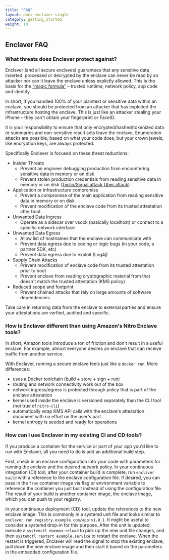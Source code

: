 ```yaml
---
title: "FAQ"
layout: docs-enclaver-single
category: getting_started
weight: 10
---
```


## Enclaver FAQ

### What threats does Enclaver protect against?

Enclaver (and all secure enclaves) guarantees that any sensitive data inserted, processed or decrypted by the enclave can never be read by an attacker nor can it leave the enclave unless explictly allowed. This is the basis for the [“magic formula”](https://edgebit.io/blog/introducing-edgebit/#the-magic-formula) – trusted runtime, network policy, app code and identity.

In short, if you handled 100% of your plaintext or sensitive data within an enclave, you should be protected from an attacker that has exploited the infrastructure hosting the enclave. This is just like an attacker stealing your iPhone – they can't obtain your fingerprint or FaceID.

It is your responsibility to ensure that only encrypted/hashed/tokenized data or summaries and non-sensitive result sets leave the enclave. Enumeration attacks are possible, based on what your code does, but your crown jewels, like encryption keys, are always protected.

Specifically Enclaver is focused on these threat reductions:

 - Insider Threats
   - Prevent an engineer debugging production from encountering sensitive data in memory or on disk
   - Prevent stolen production credentials from reading sensitive data in memory or on disk ([Twilio/Signal attack][twilio],[Uber attack][uber])
 - Application or infrastructure compromise
   - Prevent a compromise of the main application from reading sensitive data in memory or on disk
   - Prevent modification of the enclave code from its trusted attestation after boot
 - Unwanted Data Ingress
   - Operate as a sidecar over vsock (basically localhost) or connect to a specific network interface
 - Unwanted Data Egress
   - Allow list of hostnames that the enclave can communicate with
   - Prevent data egress due to coding or logic bugs (in your code, a partner SDK, etc)
   - Prevent data egress due to exploit (Log4j)
 - Supply Chain Attacks
   - Prevent modification of enclave code from its trusted attestation prior to boot
   - Prevent enclave from reading cryptographic material from that doesn't match the trusted attestation (KMS policy)
 - Reduced scope and footprint
   - Prevent chained attacks that rely on large amounts of software dependencies

Take care in returning data from the enclave to external parties and ensure your attestations are verfied, audited and specific.

[twilio]: https://edgebit.io/blog/threatvector-twilio-signal/
[uber]: https://edgebit.io/blog/threatvector-uber/

### How is Enclaver different than using Amazon's Nitro Enclave tools?

In short, Amazon tools introduce a ton of friction and don't result in a useful enclave. For example, almost everyone desires an enclave that can receive traffic from another service.

With Enclaver, running a secure enclave feels just like a `docker run`. More differences:

 - uses a Docker toolchain (build + store + sign + run)
 - routing and network connectivity work out of the box
 - network ingress/egress is protected through policy that is part of the enclave attestation
 - kernel used inside the enclave is versioned separately than the CLI tool (not true of `nitro-cli`)
 - automatically wrap KMS API calls with the enclave's attestation document with no effort on the user's part
 - kernel entropy is seeded and ready for operations

### How can I use Enclaver in my existing CI and CD tools?

If you produce a container for the service or part of your app you'd like to run with Enclaver, all you need to do is add an additional build step.

First, check in an enclave configuration into your code with parameters for running the enclave and the desired network policy. In your continuous integration (CI) tool, after your container build is complete, run `enclaver build` with a reference to the enclave configuration file. If desired, you can pass in the `from` container image via flag or environment variable to reference the container you just built instead of using the configuration file. The result of your build is another container image, the enclave image, which you can push to your registry.

In your continuous deployment (CD) tool, update the references to the new enclave image. This is commonly in a systemd unit file and looks similar to `enclaver run registry.example.com/app:v1.0.1`. It might be useful to consider a systemd drop-in for this purpose. After the unit is updated, execute a `systemctl daemon-reload` to pick up the new unit file changes, and then `systemctl restart example.service` to restart the enclave. When the restart is triggered, Enclaver will read the signal to stop the existing enclave, pull down the new enclave image and then start it based on the parameters in the embedded configuration file.